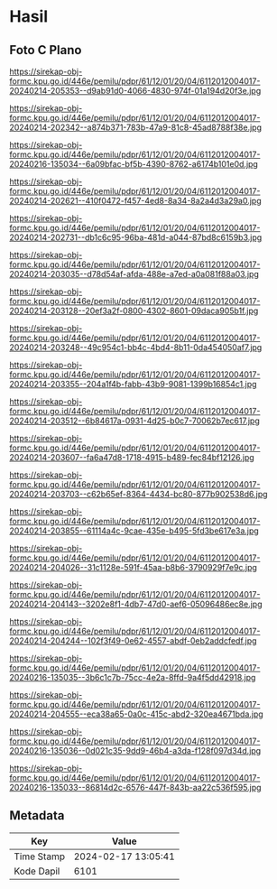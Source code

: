 # Hasil

## Foto C Plano

https://sirekap-obj-formc.kpu.go.id/446e/pemilu/pdpr/61/12/01/20/04/6112012004017-20240214-205353--d9ab91d0-4066-4830-974f-01a194d20f3e.jpg

https://sirekap-obj-formc.kpu.go.id/446e/pemilu/pdpr/61/12/01/20/04/6112012004017-20240214-202342--a874b371-783b-47a9-81c8-45ad8788f38e.jpg

https://sirekap-obj-formc.kpu.go.id/446e/pemilu/pdpr/61/12/01/20/04/6112012004017-20240216-135034--6a09bfac-bf5b-4390-8762-a6174b101e0d.jpg

https://sirekap-obj-formc.kpu.go.id/446e/pemilu/pdpr/61/12/01/20/04/6112012004017-20240214-202621--410f0472-f457-4ed8-8a34-8a2a4d3a29a0.jpg

https://sirekap-obj-formc.kpu.go.id/446e/pemilu/pdpr/61/12/01/20/04/6112012004017-20240214-202731--db1c6c95-96ba-481d-a044-87bd8c6159b3.jpg

https://sirekap-obj-formc.kpu.go.id/446e/pemilu/pdpr/61/12/01/20/04/6112012004017-20240214-203035--d78d54af-afda-488e-a7ed-a0a081f88a03.jpg

https://sirekap-obj-formc.kpu.go.id/446e/pemilu/pdpr/61/12/01/20/04/6112012004017-20240214-203128--20ef3a2f-0800-4302-8601-09daca905b1f.jpg

https://sirekap-obj-formc.kpu.go.id/446e/pemilu/pdpr/61/12/01/20/04/6112012004017-20240214-203248--49c954c1-bb4c-4bd4-8b11-0da454050af7.jpg

https://sirekap-obj-formc.kpu.go.id/446e/pemilu/pdpr/61/12/01/20/04/6112012004017-20240214-203355--204a1f4b-fabb-43b9-9081-1399b16854c1.jpg

https://sirekap-obj-formc.kpu.go.id/446e/pemilu/pdpr/61/12/01/20/04/6112012004017-20240214-203512--6b84617a-0931-4d25-b0c7-70062b7ec617.jpg

https://sirekap-obj-formc.kpu.go.id/446e/pemilu/pdpr/61/12/01/20/04/6112012004017-20240214-203607--fa6a47d8-1718-4915-b489-fec84bf12126.jpg

https://sirekap-obj-formc.kpu.go.id/446e/pemilu/pdpr/61/12/01/20/04/6112012004017-20240214-203703--c62b65ef-8364-4434-bc80-877b902538d6.jpg

https://sirekap-obj-formc.kpu.go.id/446e/pemilu/pdpr/61/12/01/20/04/6112012004017-20240214-203855--61114a4c-9cae-435e-b495-5fd3be617e3a.jpg

https://sirekap-obj-formc.kpu.go.id/446e/pemilu/pdpr/61/12/01/20/04/6112012004017-20240214-204026--31c1128e-591f-45aa-b8b6-3790929f7e9c.jpg

https://sirekap-obj-formc.kpu.go.id/446e/pemilu/pdpr/61/12/01/20/04/6112012004017-20240214-204143--3202e8f1-4db7-47d0-aef6-05096486ec8e.jpg

https://sirekap-obj-formc.kpu.go.id/446e/pemilu/pdpr/61/12/01/20/04/6112012004017-20240214-204244--102f3f49-0e62-4557-abdf-0eb2addcfedf.jpg

https://sirekap-obj-formc.kpu.go.id/446e/pemilu/pdpr/61/12/01/20/04/6112012004017-20240216-135035--3b6c1c7b-75cc-4e2a-8ffd-9a4f5dd42918.jpg

https://sirekap-obj-formc.kpu.go.id/446e/pemilu/pdpr/61/12/01/20/04/6112012004017-20240214-204555--eca38a65-0a0c-415c-abd2-320ea4671bda.jpg

https://sirekap-obj-formc.kpu.go.id/446e/pemilu/pdpr/61/12/01/20/04/6112012004017-20240216-135036--0d021c35-9dd9-46b4-a3da-f128f097d34d.jpg

https://sirekap-obj-formc.kpu.go.id/446e/pemilu/pdpr/61/12/01/20/04/6112012004017-20240216-135033--86814d2c-6576-447f-843b-aa22c536f595.jpg


## Metadata

| Key        | Value               |
| ---------- | ------------------- |
| Time Stamp | 2024-02-17 13:05:41 |
| Kode Dapil | 6101                |



